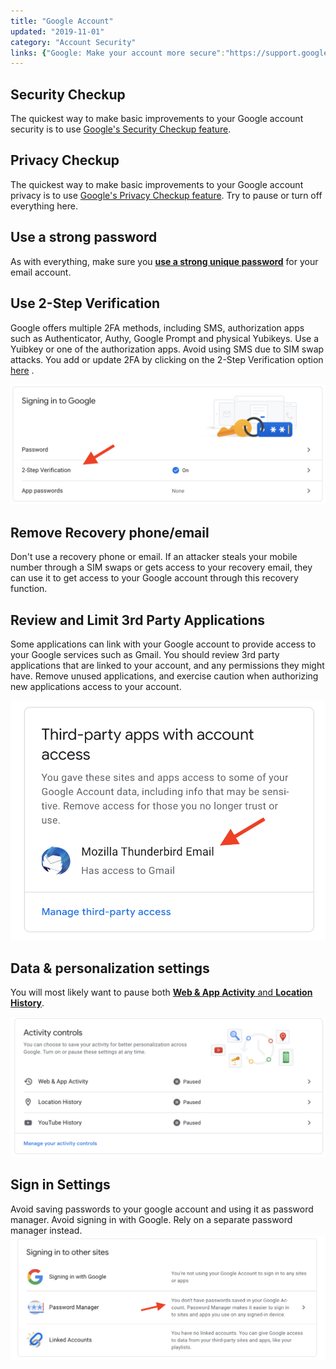 ```yaml
---
title: "Google Account"
updated: "2019-11-01"
category: "Account Security"
links: {"Google: Make your account more secure":"https://support.google.com/accounts/answer/46526?hl=en"}
---
```


## Security Checkup
The quickest way to make basic improvements to your Google account security is to use [Google's Security Checkup feature](https://myaccount.google.com/security-checkup).

## Privacy Checkup
The quickest way to make basic improvements to your Google account privacy is to use [Google's Privacy Checkup feature](https://myaccount.google.com/privacycheckup). Try to pause or turn off everything here.

## Use a strong password
As with everything, make sure you [**use a strong unique password**](/guides/passwords) for your email account.

## Use 2-Step Verification
Google offers multiple 2FA methods, including SMS, authorization apps such as Authenticator, Authy, Google Prompt and physical Yubikeys. Use a Yuibkey or one of the authorization apps.  Avoid using SMS due to SIM swap attacks. You add or update 2FA by clicking on the 2-Step Verification option [here](https://myaccount.google.com/security) .

![](/assets/images/google2fa.png)

## Remove Recovery phone/email
Don't use a recovery phone or email. If an attacker steals your mobile number through a SIM swaps or gets access to your recovery email, they can use it to get access to your Google account through this recovery function.

## Review and Limit 3rd Party Applications
Some applications can link with your Google account to provide access to your Google services such as Gmail. You should review 3rd party applications that are linked to your account, and any permissions they might have. Remove unused applications, and exercise caution when authorizing new applications access to your account.

![](/assets/images/google3rdparty.png)


## Data & personalization settings
You will most likely want to pause both [**Web & App Activity** and **Location History**](https://myaccount.google.com/data-and-personalization).

![](/assets/images/googlepause.png)


## Sign in Settings
Avoid saving passwords to your google account and using it as password manager. Avoid signing in with Google. Rely on a separate password manager instead.
![](/assets/images/googlepwm.png)
